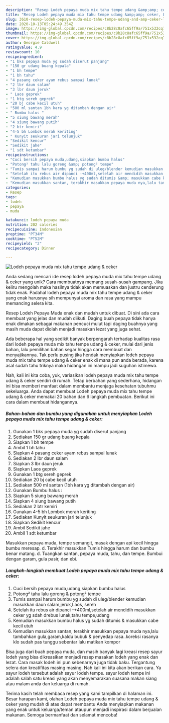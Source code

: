 ```yaml
---
description: "Resep Lodeh pepaya muda mix tahu tempe udang &amp;amp; ceker, Lezat Sekali"
title: "Resep Lodeh pepaya muda mix tahu tempe udang &amp;amp; ceker, Lezat Sekali"
slug: 3610-resep-lodeh-pepaya-muda-mix-tahu-tempe-udang-and-amp-ceker-lezat-sekali
date: 2020-10-13T05:24:49.354Z
image: https://img-global.cpcdn.com/recipes/c8b28c8afc65ff9a/751x532cq70/lodeh-pepaya-muda-mix-tahu-tempe-udang-ceker-foto-resep-utama.jpg
thumbnail: https://img-global.cpcdn.com/recipes/c8b28c8afc65ff9a/751x532cq70/lodeh-pepaya-muda-mix-tahu-tempe-udang-ceker-foto-resep-utama.jpg
cover: https://img-global.cpcdn.com/recipes/c8b28c8afc65ff9a/751x532cq70/lodeh-pepaya-muda-mix-tahu-tempe-udang-ceker-foto-resep-utama.jpg
author: Georgie Caldwell
ratingvalue: 4.9
reviewcount: 10
recipeingredient:
- "1 bks pepaya muda yg sudah diserut panjang"
- "150 gr udang buang kepala"
- "1 bh tempe"
- "1 bh tahu"
- "4 pasang ceker ayam rebus sampai lunak"
- "2 lbr daun salam"
- "3 lbr daun jeruk"
- " Laos geprek"
- "1 btg sereh geprek"
- "20 bj cabe kecil utuh"
- "500 ml santan 1bh kara yg ditambah dengan air"
- " Bumbu halus "
- "5 siung bawang merah"
- "4 siung bawang putih"
- "2 btr kemiri"
- "4-5 bh Lombok merah keriting"
- " Kunyit seukuran jari telunjuk"
- "Sedikit kencur"
- "Sedikit jahe"
- "1 sdt ketumbar"
recipeinstructions:
- "Cuci bersih pepaya muda,udang,siapkan bumbu halus"
- "Potong² tahu lalu goreng &amp; potong² tempe"
- "Tumis sampai harum bumbu yg sudah di uleg/blender kemudian masukkan daun salam,jeruk,Laos, sereh"
- "Setelah itu rebus air dipanci -+400ml,setelah air mendidih masukkan ceker yg sdah drebus lunak,tahu tempe,udang"
- "Kemudian masukkan bumbu halus yg sudah ditumis &amp; masukkan cabe kecil utuh"
- "Kemudian masukkan santan, terakhir masukkan pepaya muda nya,lalu tambahkan gula,garam,kaldu bubuk &amp; penyedap rasa..koreksi rasanya klo sudah pas tunggu sebentar lalu matikan kompor"
categories:
- Resep
tags:
- lodeh
- pepaya
- muda

katakunci: lodeh pepaya muda 
nutrition: 202 calories
recipecuisine: Indonesian
preptime: "PT34M"
cooktime: "PT52M"
recipeyield: "2"
recipecategory: Dinner

---
```



![Lodeh pepaya muda mix tahu tempe udang &amp; ceker](https://img-global.cpcdn.com/recipes/c8b28c8afc65ff9a/751x532cq70/lodeh-pepaya-muda-mix-tahu-tempe-udang-ceker-foto-resep-utama.jpg)

Anda sedang mencari ide resep lodeh pepaya muda mix tahu tempe udang &amp; ceker yang unik? Cara membuatnya memang susah-susah gampang. Jika keliru mengolah maka hasilnya tidak akan memuaskan dan justru cenderung tidak enak. Padahal lodeh pepaya muda mix tahu tempe udang &amp; ceker yang enak harusnya sih mempunyai aroma dan rasa yang mampu memancing selera kita.

Resep Lodeh Pepaya Muda enak dan mudah untuk dibuat. Di sini ada cara membuat yang jelas dan mudah diikuti. Daging buah pepaya tidak hanya enak dimakan sebagai makanan pencuci mulut tapi daging buahnya yang masih muda dapat diolah menjadi masakan lezat yang juga sehat.

Ada beberapa hal yang sedikit banyak berpengaruh terhadap kualitas rasa dari lodeh pepaya muda mix tahu tempe udang &amp; ceker, mulai dari jenis bahan, lalu pemilihan bahan segar hingga cara membuat dan menyajikannya. Tak perlu pusing jika hendak menyiapkan lodeh pepaya muda mix tahu tempe udang &amp; ceker enak di mana pun anda berada, karena asal sudah tahu triknya maka hidangan ini mampu jadi suguhan istimewa.


Nah, kali ini kita coba, yuk, variasikan lodeh pepaya muda mix tahu tempe udang &amp; ceker sendiri di rumah. Tetap berbahan yang sederhana, hidangan ini bisa memberi manfaat dalam membantu menjaga kesehatan tubuhmu sekeluarga. Anda dapat membuat Lodeh pepaya muda mix tahu tempe udang &amp; ceker memakai 20 bahan dan 6 langkah pembuatan. Berikut ini cara dalam membuat hidangannya.

<!--inarticleads1-->

##### Bahan-bahan dan bumbu yang digunakan untuk menyiapkan Lodeh pepaya muda mix tahu tempe udang &amp; ceker:

1. Gunakan 1 bks pepaya muda yg sudah diserut panjang
1. Sediakan 150 gr udang buang kepala
1. Siapkan 1 bh tempe
1. Ambil 1 bh tahu
1. Siapkan 4 pasang ceker ayam rebus sampai lunak
1. Sediakan 2 lbr daun salam
1. Siapkan 3 lbr daun jeruk
1. Siapkan  Laos geprek
1. Gunakan 1 btg sereh geprek
1. Sediakan 20 bj cabe kecil utuh
1. Sediakan 500 ml santan (1bh kara yg ditambah dengan air)
1. Gunakan  Bumbu halus :
1. Siapkan 5 siung bawang merah
1. Siapkan 4 siung bawang putih
1. Sediakan 2 btr kemiri
1. Gunakan 4-5 bh Lombok merah keriting
1. Sediakan  Kunyit seukuran jari telunjuk
1. Siapkan Sedikit kencur
1. Ambil Sedikit jahe
1. Ambil 1 sdt ketumbar


Masukkan pepaya muda, tempe semangit, masak dengan api kecil hingga bumbu meresap. d. Terakhir masukkan Tumis hingga harum dan bumbu benar matang. d. Tuangkan santan, pepaya muda, tahu, dan tempe. Bumbui dengan garam, gula pasir, dan ebi. 

<!--inarticleads2-->

##### Langkah-langkah membuat Lodeh pepaya muda mix tahu tempe udang &amp; ceker:

1. Cuci bersih pepaya muda,udang,siapkan bumbu halus
1. Potong² tahu lalu goreng &amp; potong² tempe
1. Tumis sampai harum bumbu yg sudah di uleg/blender kemudian masukkan daun salam,jeruk,Laos, sereh
1. Setelah itu rebus air dipanci -+400ml,setelah air mendidih masukkan ceker yg sdah drebus lunak,tahu tempe,udang
1. Kemudian masukkan bumbu halus yg sudah ditumis &amp; masukkan cabe kecil utuh
1. Kemudian masukkan santan, terakhir masukkan pepaya muda nya,lalu tambahkan gula,garam,kaldu bubuk &amp; penyedap rasa..koreksi rasanya klo sudah pas tunggu sebentar lalu matikan kompor


Bisa juga dari buah pepaya muda, dan masih banyak lagi kreasi resep sayur lodeh yang bisa dikreasikan menjadi resep masakan lodeh yang enak dan lezat. Cara masak lodeh ini pun sebenarnya juga tidak baku. Tergantung selera dan kreatifitas masing masing. Nah kali ini kita akan berikan cara. Ya sayur lodeh tersebut adalah sayur lodeh tempe. sayur lodeh tempe ini adalah salah satu kreasi yang akan menyemarakan suasana makan siang atau malam anda dan keluarga di rumah. 

Terima kasih telah membaca resep yang kami tampilkan di halaman ini. Besar harapan kami, olahan Lodeh pepaya muda mix tahu tempe udang &amp; ceker yang mudah di atas dapat membantu Anda menyiapkan makanan yang enak untuk keluarga/teman ataupun menjadi inspirasi dalam berjualan makanan. Semoga bermanfaat dan selamat mencoba!

